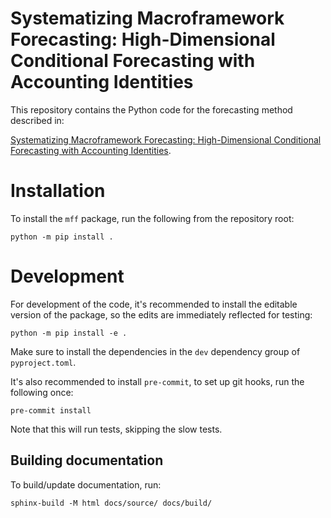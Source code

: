 # Systematizing Macroframework Forecasting: High-Dimensional Conditional Forecasting with Accounting Identities

This repository contains the Python code for the forecasting method described in:

[Systematizing Macroframework Forecasting: High-Dimensional Conditional Forecasting with Accounting Identities](https://link.springer.com/article/10.1057/s41308-023-00225-8).

# Installation

To install the `mff` package, run the following from the repository root:

```shell
python -m pip install .
```

# Development

For development of the code, it's recommended to install the editable version of the package, so the edits are immediately reflected for testing:

```shell
python -m pip install -e .
```

Make sure to install the dependencies in the `dev` dependency group of `pyproject.toml`.

It's also recommended to install `pre-commit`, to set up git hooks, run the following once:

```shell
pre-commit install
```

Note that this will run tests, skipping the slow tests.

## Building documentation

To build/update documentation, run:

```shell
sphinx-build -M html docs/source/ docs/build/
```
